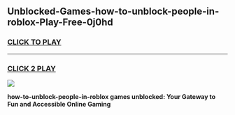 
## Unblocked-Games-how-to-unblock-people-in-roblox-Play-Free-0j0hd
<h3>
<a href="https://premium76.site?title=how-to-unblock-people-in-roblox&ref=23A">CLICK TO PLAY</a></h3>
<hr>

<h3>
<a href="https://premium76.site?title=how-to-unblock-people-in-roblox&ref=23A">CLICK 2 PLAY</a>
  
</h3>

<a href="https://premium76.site?title=how-to-unblock-people-in-roblox&ref=23A"><img src="https://clearcache.store/games.png"></a>


**how-to-unblock-people-in-roblox games unblocked: Your Gateway to Fun and Accessible Online Gaming**

